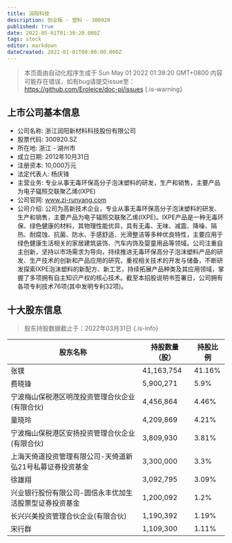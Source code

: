 ```yaml
---
title: 润阳科技
description: 创业板 - 塑料 - 300920
published: true
date: 2022-05-01T01:39:20.000Z
tags: stock
editor: markdown
dateCreated: 2022-01-01T00:00:00.000Z
---
```


> 本页面由自动化程序生成于 Sun May 01 2022 01:39:20 GMT+0800
> 内容可能存在错误，如有bug请提交issue至：https://github.com/Eroleice/doc-pi/issues
{.is-warning}

## 上市公司基本信息
- 公司名称: 浙江润阳新材料科技股份有限公司
- 股票代码: 300920.SZ
- 所在地: 浙江 - 湖州市
- 成立日期: 2012年10月31日
- 注册资本: 10,000万元
- 法定代表人: 杨庆锋
- 主营业务: 专业从事无毒环保高分子泡沫塑料的研发，生产和销售，主要产品为电子辐照交联聚乙烯(IXPE)
- 公司官网: www.zj-runyang.com
- 公司介绍: 公司为高新技术企业，专业从事无毒环保高分子泡沫塑料的研发、生产和销售，主要产品为电子辐照交联聚乙烯(IXPE)。IXPE产品是一种无毒环保、绿色健康的材料，其物理性能优异，具有无毒、无味、减震、降噪、隔热、耐腐蚀、抗菌、防水、手感舒适、光滑整洁等多种优良特性，主要应用于绿色健康生活相关的家居建筑装饰、汽车内饰及婴童用品等领域。公司注重自主创新，坚持以市场需求为导向，持续推进无毒环保高分子泡沫塑料产品的研发、生产技术的创新和产品应用的研究，重视相关技术的开发与储备，不断研发探索IXPE泡沫塑料的新配方、新工艺，持续拓展产品种类及其应用领域，掌握了多项拥有自主知识产权的核心技术。截至本招股说明书签署日，公司拥有各项专利技术76项(其中发明专利32项)。


## 十大股东信息
> 股东持股数据截止于：2022年03月31日
{.is-info}

| 股东名称 | 持股数量（股） | 持股比例 |
| --- | --- | --- |
| 张镤 | 41,163,754 | 41.16% |
| 费晓锋 | 5,900,271 | 5.9% |
| 宁波梅山保税港区明茂投资管理合伙企业(有限合伙) | 4,456,864 | 4.46% |
| 童晓玲 | 4,209,869 | 4.21% |
| 宁波梅山保税港区安扬投资管理合伙企业(有限合伙) | 3,809,930 | 3.81% |
| 上海天倚道投资管理有限公司-天倚道新弘21号私募证券投资基金 | 3,300,000 | 3.3% |
| 徐雄翔 | 3,092,795 | 3.09% |
| 兴业银行股份有限公司-圆信永丰优加生活股票型证券投资基金 | 1,200,092 | 1.2% |
| 长兴兴美投资管理合伙企业(有限合伙) | 1,190,392 | 1.19% |
| 宋行群 | 1,109,300 | 1.11% |




